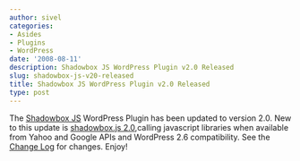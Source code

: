```yaml
---
author: sivel
categories:
- Asides
- Plugins
- WordPress
date: '2008-08-11'
description: Shadowbox JS WordPress Plugin v2.0 Released
slug: shadowbox-js-v20-released
title: Shadowbox JS WordPress Plugin v2.0 Released
type: post
---
```


The [Shadowbox JS][1] WordPress Plugin has been updated to version 2.0. New to this update is [shadowbox.js 2.0][2],calling javascript libraries when available from Yahoo and Google APIs and WordPress 2.6 compatibility. See the [Change Log][3] for changes. Enjoy!

 [1]: http://sivel.net/2008/02/shadowbox-js/
 [2]: http://mjijackson.com/shadowbox
 [3]: http://sivel.net/2008/02/shadowbox-js/#changelog
